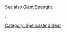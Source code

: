 See also [Giant Strength](Giant_Strength "wikilink").

.

[Category: Spellcasting Gear](Category:_Spellcasting_Gear "wikilink")
